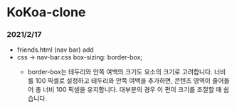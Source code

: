 # KoKoa-clone

### 2021/2/17
- friends.html (nav bar) add
- css -> nav-bar.css 
  box-sizing: border-box;
   * <p> border-box는 테두리와 안쪽 여백의 크기도 요소의 크기로 고려합니다. 
     너비를 100 픽셀로 설정하고 테두리와 안쪽 여백을 추가하면, 콘텐츠 영역이 줄어들어 총 너비 100 픽셀을 유지합니다. 
     대부분의 경우 이 편이 크기를 조절할 때 쉽습니다. </p>
